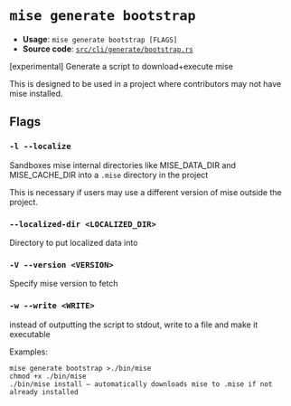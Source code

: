 # `mise generate bootstrap`

- **Usage**: `mise generate bootstrap [FLAGS]`
- **Source code**: [`src/cli/generate/bootstrap.rs`](https://github.com/jdx/mise/blob/main/src/cli/generate/bootstrap.rs)

[experimental] Generate a script to download+execute mise

This is designed to be used in a project where contributors may not have mise installed.

## Flags

### `-l --localize`

Sandboxes mise internal directories like MISE_DATA_DIR and MISE_CACHE_DIR into a `.mise` directory in the project

This is necessary if users may use a different version of mise outside the project.

### `--localized-dir <LOCALIZED_DIR>`

Directory to put localized data into

### `-V --version <VERSION>`

Specify mise version to fetch

### `-w --write <WRITE>`

instead of outputting the script to stdout, write to a file and make it executable

Examples:

```
mise generate bootstrap >./bin/mise
chmod +x ./bin/mise
./bin/mise install – automatically downloads mise to .mise if not already installed
```
